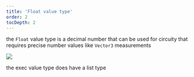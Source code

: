 ```yaml
---
title: 'Float value type'
order: 2
tocDepth: 2
---
```


the ``` Float ``` value type is a decimal number that can be used for circuity that requires precise number values like ``` Vector3 ``` measurements

![](https://github.com/Alexa-RR/RecRoomCV2-Docs/blob/master/content/Images/Bool.gif?raw=true)

<info> the exec value type does have a list type </info>